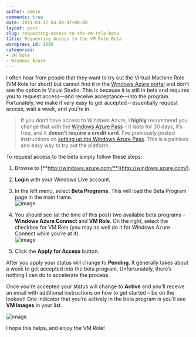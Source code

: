 ```yaml
---
author: admin
comments: true
date: 2011-03-17 04:00:47+00:00
layout: post
slug: requesting-access-to-the-vm-role-beta
title: Requesting Access to the VM Role Beta
wordpress_id: 1096
categories:
- VM Role
- Windows Azure
---
```


I often hear from people that they want to try out the Virtual Machine Role (VM Role for short) but cannot find it in the [Windows Azure portal](http://windows.azure.com/) and don’t see the option in Visual Studio. This is because it is still in beta and requires you to request access—and receive acceptance—into the program. Fortunately, we make it very easy to get accepted – essentially request access, wait a week, and you’re in.

 

>   
> 
> If you don’t have access to Windows Azure, I **highly** recommend you change that with the [Windows Azure Pass](http://www.wadewegner.com/2011/03/try-out-windows-azure-with-a-free-pass/) – it lasts for 30 days, it’s free, and it **doesn’t require a credit card**. I’ve previously posted instructions on [setting up the Windows Azure Pass](http://www.wadewegner.com/2011/03/try-out-windows-azure-with-a-free-pass/). This is a painless and easy way to try out the platform.

 

To request access to the beta simply follow these steps:

 

  
  1. Browse to [**http://windows.azure.com/**](http://windows.azure.com/).
   
  2. **Login** with your Windows Live account.
   
  3. In the left menu, select **Beta Programs**. This will load the Beta Program page in the main frame.        
![image](http://images.wadewegner.com/wordpress/2011/03/image.png)
   
  4. You should see (at the time of this post) two available beta programs – **Windows Azure Connect** and **VM Role**. On the right, select the checkbox for VM Role (you may as well do it for Windows Azure Connect while you’re at it).        
![image](http://images.wadewegner.com/wordpress/2011/03/image3.png)
   
  5. Click the **Apply for Access** button.
 

After you apply your status will change to **Pending**. It generally takes about a week to get accepted into the beta program. Unfortunately, there’s nothing I can do to accelerate the process.

 

Once you’re accepted your status will change to **Active** and you’ll receive an email with additional instructions on how to get started – be on the lookout! One indicator that you’re actively in the beta program is you’ll see **VM Images** in your list.

 

![image](http://images.wadewegner.com/wordpress/2011/03/image2.png)

 

I hope this helps, and enjoy the VM Role!
